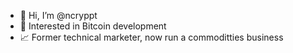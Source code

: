 - 👋 Hi, I’m @ncryppt
- 👀 Interested in Bitcoin development 
- 📈 Former technical marketer, now run a commoditties business

<!---
ncryppt/ncryppt is a ✨ special ✨ repository because its `README.md` (this file) appears on your GitHub profile.
You can click the Preview link to take a look at your changes.
--->
